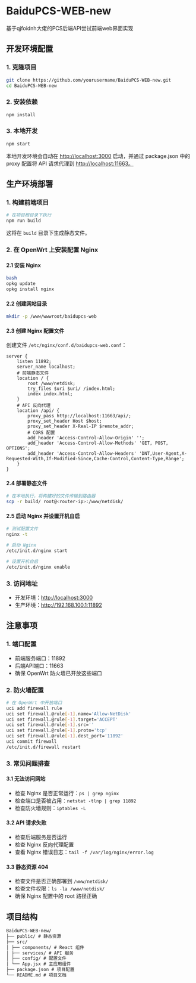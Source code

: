 # BaiduPCS-WEB-new

基于qjfoidnh大佬的PCS后端API尝试前端web界面实现

## 开发环境配置

### 1. 克隆项目

```bash
git clone https://github.com/yourusername/BaiduPCS-WEB-new.git
cd BaiduPCS-WEB-new
```

### 2. 安装依赖

```bash
npm install
```

### 3. 本地开发

```bash
npm start
```

本地开发环境会自动在 <http://localhost:3000> 启动，并通过 package.json 中的 proxy 配置将 API 请求代理到 <http://localhost:11663。>

## 生产环境部署

### 1. 构建前端项目

```bash
# 在项目根目录下执行
npm run build
```

这将在 `build` 目录下生成静态文件。

### 2. 在 OpenWrt 上安装配置 Nginx

#### 2.1 安装 Nginx

```bash
bash
opkg update
opkg install nginx
```

#### 2.2 创建网站目录

```bash
mkdir -p /www/wwwroot/baidupcs-web
```

#### 2.3 创建 Nginx 配置文件

创建文件 `/etc/nginx/conf.d/baidupcs-web.conf`：

```nginx
server {
    listen 11892;
    server_name localhost;
    # 前端静态文件
    location / {
        root /www/netdisk;
        try_files $uri $uri/ /index.html;
        index index.html;
    }
    # API 反向代理
    location /api/ {
        proxy_pass http://localhost:11663/api/;
        proxy_set_header Host $host;
        proxy_set_header X-Real-IP $remote_addr;
        # CORS 配置
        add_header 'Access-Control-Allow-Origin' '';
        add_header 'Access-Control-Allow-Methods' 'GET, POST, OPTIONS';
        add_header 'Access-Control-Allow-Headers' 'DNT,User-Agent,X-Requested-With,If-Modified-Since,Cache-Control,Content-Type,Range';
    }
}
```

#### 2.4 部署静态文件

```bash
# 在本地执行，将构建好的文件传输到路由器
scp -r build/ root@<router-ip>:/www/netdisk/
```

#### 2.5 启动 Nginx 并设置开机自启

```bash
# 测试配置文件
nginx -t

# 启动 Nginx
/etc/init.d/nginx start

# 设置开机自启
/etc/init.d/nginx enable
```

### 3. 访问地址

- 开发环境：<http://localhost:3000>
- 生产环境：<http://192.168.100.1:11892>

## 注意事项

### 1. 端口配置

- 前端服务端口：11892
- 后端API端口：11663
- 确保 OpenWrt 防火墙已开放这些端口

### 2. 防火墙配置

```bash
# 在 OpenWrt 中开放端口
uci add firewall rule
uci set firewall.@rule[-1].name='Allow-NetDisk'
uci set firewall.@rule[-1].target='ACCEPT'
uci set firewall.@rule[-1].src=''
uci set firewall.@rule[-1].proto='tcp'
uci set firewall.@rule[-1].dest_port='11892'
uci commit firewall
/etc/init.d/firewall restart
```


### 3. 常见问题排查

#### 3.1 无法访问网站

- 检查 Nginx 是否正常运行：`ps | grep nginx`
- 检查端口是否被占用：`netstat -tlnp | grep 11892`
- 检查防火墙规则：`iptables -L`

#### 3.2 API 请求失败

- 检查后端服务是否运行
- 检查 Nginx 反向代理配置
- 查看 Nginx 错误日志：`tail -f /var/log/nginx/error.log`

#### 3.3 静态资源 404

- 检查文件是否正确部署到 `/www/netdisk/`
- 检查文件权限：`ls -la /www/netdisk/`
- 确保 Nginx 配置中的 root 路径正确

## 项目结构

```txt
BaiduPCS-WEB-new/
├── public/ # 静态资源
├── src/
│ ├── components/ # React 组件
│ ├── services/ # API 服务
│ ├── config/ # 配置文件
│ └── App.jsx # 主应用组件
├── package.json # 项目配置
└── README.md # 项目文档
```
